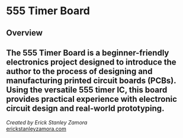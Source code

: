# 555 Timer Board

## Overview

The 555 Timer Board is a beginner-friendly electronics project designed to introduce the author to the process of designing and manufacturing printed circuit boards (PCBs). Using the versatile 555 timer IC, this board provides practical experience with electronic circuit design and real-world prototyping.
---

*Created by Erick Stanley Zamora*  
[erickstanleyzamora.com](https://www.erickstanleyzamora.com/projects/555-timer-board)
